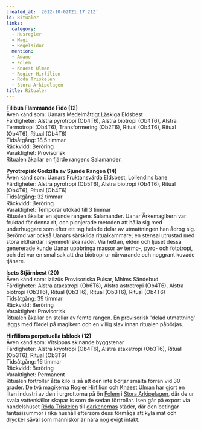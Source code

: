 ```yaml
---
created_at: '2012-10-02T21:17:21Z'
id: Ritualer
links:
  category:
  - Husregler
  - Magi
  - Regelsidor
  mention:
  - Awane
  - Folem
  - Knaest Ulman
  - Rogier Hirfilion
  - Röda Triskelen
  - Stora Arkipelagen
title: Ritualer
---
```


**Filibus Flammande Fido (12)**\
Även känd som: Uanars Medelmåttigt Läskiga Eldsbest\
Färdigheter: Alstra pyrotropi (Ob4T6), Alstra biotropi (Ob4T6), Alstra Termotropi (Ob4T6),
Transformering (Ob2T6), Ritual (Ob4T6), Ritual (Ob4T6), Ritual (Ob4T6)\
Tidsåtgång: 18,5 timmar\
Räckvidd: Beröring\
Varaktighet: Provisorisk\
Ritualen åkallar en fjärde rangens Salamander.

**Pyrotropisk Godzilla av Sjunde Rangen (14)**\
Även känd som: Uanars Fruktansvärda Eldsbest, Lollendins bane\
Färdigheter: Alstra pyrotropi (Ob5T6), Alstra biotropi (Ob4T6), Ritual (Ob4T6), Ritual (Ob4T6)\
Tidsåtgång: 32 timmar\
Räckvidd: Beröring\
Varaktighet: Temporär utökad till 3 timmar\
Ritualen åkallar en sjunde rangens Salamander. Uanar Ärkemagikern var fruktad för denna rit, och
pionjerade metoden att hålla sig med underhuggare som efter ett tag helade delar av utmattningen han
ådrog sig. Berömd var också Uanars särskilda ritualkammare; en stensal utrustad med stora eldhärdar
i symmetriska rader. Via hettan, elden och ljuset dessa genererade kunde Uanar uppbringa massor av
termo-, pyro- och fototropi, och det var en smal sak att dra biotropi ur närvarande och noggrant
kuvade tjänare.

**Isets Stjärnbest (20)**\
Även känd som: Izílzûs Provisoriska Pulsar, Mhîms Sändebud\
Färdigheter: Alstra ataxatropi (Ob6T6), Alstra astrotropi (Ob4T6), Alstra biotropi (Ob3T6), Ritual
(Ob3T6), Ritual (Ob3T6), Ritual (Ob4T6)\
Tidsåtgång: 39 timmar\
Räckvidd: Beröring\
Varaktighet: Provisorisk\
Ritualen åkallar en stellar av femte rangen. En provisorisk 'delad utmattning' läggs med fördel på
magikern och en villig slav innan ritualen påbörjas.

**Hirfilions perpetuella isblock (12)**\
Även känd som: Vitsippas skinande byggstenar\
Färdigheter: Alstra kryotropi (Ob4T6), Alstra ataxatropi (Ob3T6), Ritual (Ob3T6), Ritual (Ob3T6)\
Tidsåtgång: 16 timmar\
Räckvidd: Beröring\
Varaktighet: Permanent\
Ritualen förtrollar åtta kilo is så att den inte börjar smälta förrän vid 30 grader. De två
magikerna [Rogier Hirfilion] och [Knaest Ulman] har gjort en liten industri av den i urgrottorna på
ön [Folem] i [Stora Arkipelagen], där de ur svala vattenkällor skapar is som de sedan förtrollar.
Isen går på export via handelshuset [Röda Triskelen] till [darkenernas] städer, där den betingar
fantasisummor i rika hushåll eftersom dess förmåga att kyla mat och drycker såväl som människor är
nära nog evigt intakt.

  [Rogier Hirfilion]: Rogier_Hirfilion
  [Knaest Ulman]: Knaest_Ulman
  [Folem]: Folem
  [Stora Arkipelagen]: Stora_Arkipelagen
  [Röda Triskelen]: Röda_Triskelen
  [darkenernas]: Awane